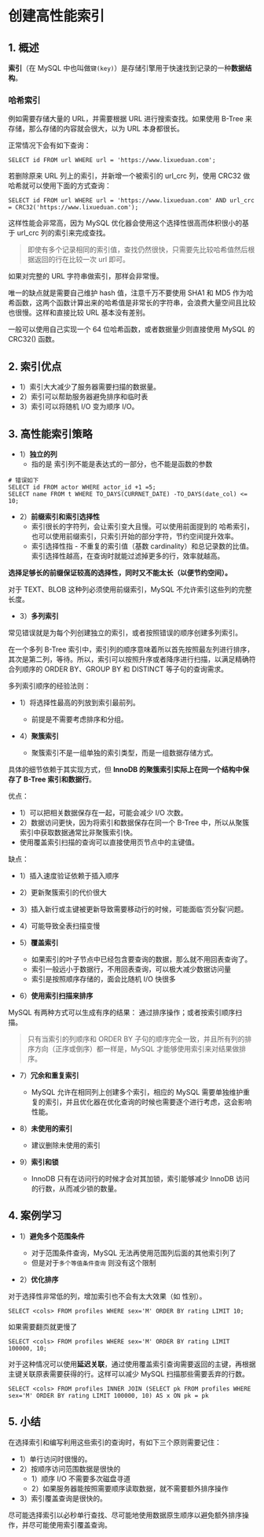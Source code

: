 # 创建高性能索引

## 1. 概述

**索引**（在 MySQL 中也叫做`键(key)`）是存储引擎用于快速找到记录的一种**数据结构**。

### 哈希索引

例如需要存储大量的 URL，并需要根据 URL 进行搜索查找。如果使用 B-Tree 来存储，那么存储的内容就会很大，以为 URL 本身都很长。

正常情况下会有如下查询：

```mysql
SELECT id FROM url WHERE url = 'https://www.lixueduan.com';
```

若删除原来 URL 列上的索引，并新增一个被索引的 url_crc 列，使用 CRC32 做哈希就可以使用下面的方式查询：

```mysql
SELECT id FROM url WHERE url = 'https://www.lixueduan.com' AND url_crc = CRC32('https://www.lixueduan.com');
```

这样性能会非常高，因为 MySQL 优化器会使用这个选择性很高而体积很小的基于 url_crc 列的索引来完成查找。

> 即使有多个记录相同的索引值，查找仍然很快，只需要先比较哈希值然后根据返回的行在比较一次 url 即可。

如果对完整的 URL 字符串做索引，那样会非常慢。



唯一的缺点就是需要自己维护 hash 值，注意千万不要使用 SHA1 和 MD5 作为哈希函数，这两个函数计算出来的哈希值是非常长的字符串，会浪费大量空间且比较也很慢。这样和直接比较 URL 基本没有差别。



一般可以使用自己实现一个 64 位哈希函数，或者数据量少则直接使用 MySQL 的 CRC32() 函数。



## 2. 索引优点

* 1）索引大大减少了服务器需要扫描的数据量。
* 2）索引可以帮助服务器避免排序和临时表
* 3）索引可以将随机 I/O 变为顺序 I/O。





## 3. 高性能索引策略



* 1）**独立的列**
  * 指的是 索引列不能是表达式的一部分，也不能是函数的参数

```mysql
# 错误如下
SELECT id FROM actor WHERE actor_id +1 =5;
SELECT name FROM t WHERE TO_DAYS(CURRNET_DATE) -TO_DAYS(date_col) <= 10;
```

* 2）**前缀索引和索引选择性**
  * 索引很长的字符列，会让索引变大且慢。可以使用前面提到的 哈希索引，也可以使用前缀索引，只索引开始的部分字符，节约空间提升效率。
  * 索引选择性指 - 不重复的索引值（基数 cardinality）和总记录数的比值。索引选择性越高，在查询时就能过滤掉更多的行，效率就越高。

**选择足够长的前缀保证较高的选择性，同时又不能太长（以便节约空间）。**

对于 TEXT、BLOB 这种列必须使用前缀索引，MySQL 不允许索引这些列的完整长度。



* 3）**多列索引**

常见错误就是为每个列创建独立的索引，或者按照错误的顺序创建多列索引。

在一个多列 B-Tree 索引中，索引列的顺序意味着所以首先按照最左列进行排序，其次是第二列，等待。所以，索引可以按照升序或者降序进行扫描，以满足精确符合列顺序的 ORDER BY、GROUP BY 和 DISTINCT 等子句的查询需求。



多列索引顺序的经验法则：

* 1）将选择性最高的列放到索引最前列。
  * 前提是不需要考虑排序和分组。



* 4）**聚簇索引**
  * 聚簇索引不是一组单独的索引类型，而是一组数据存储方式。

具体的细节依赖于其实现方式，但 **InnoDB 的聚簇索引实际上在同一个结构中保存了 B-Tree 索引和数据行**。

优点：

* 1）可以把相关数据保存在一起，可能会减少 I/O 次数。
* 2）数据访问更快，因为将索引和数据保存在同一个 B-Tree 中，所以从聚簇索引中获取数据通常比非聚簇索引快。
* 使用覆盖索引扫描的查询可以直接使用页节点中的主键值。

缺点：

* 1）插入速度验证依赖于插入顺序
* 2）更新聚簇索引的代价很大
* 3）插入新行或主键被更新导致需要移动行的时候，可能面临‘页分裂’问题。
* 4）可能导致全表扫描变慢





* 5）**覆盖索引**
  * 如果索引的叶子节点中已经包含要查询的数据，那么就不用回表查询了。
  * 索引一般远小于数据行，不用回表查询，可以极大减少数据访问量
  * 索引是按照顺序存储的，面会比随机 I/O 快很多



* 6）**使用索引扫描来排序**

MySQL 有两种方式可以生成有序的结果： 通过排序操作；或者按索引顺序扫描。

> 只有当索引的列顺序和 ORDER BY 子句的顺序完全一致，并且所有列的排序方向（正序或倒序）都一样是，MySQL 才能够使用索引来对结果做排序。



* 7）**冗余和重复索引**
  * MySQL 允许在相同列上创建多个索引，相应的 MySQL 需要单独维护重复的索引，并且优化器在优化查询的时候也需要逐个进行考虑，这会影响性能。



* 8）**未使用的索引**
  * 建议删除未使用的索引

* 9）**索引和锁**
  * InnoDB 只有在访问行的时候才会对其加锁，索引能够减少 InnoDB 访问的行数，从而减少锁的数量。



## 4. 案例学习

* 1）**避免多个范围条件**
  * 对于范围条件查询，MySQL 无法再使用范围列后面的其他索引列了
  * 但是对于`多个等值条件查询` 则没有这个限制

* 2）**优化排序**

对于选择性非常低的列，增加索引也不会有太大效果（如 性别）。

```mysql
SELECT <cols> FROM profiles WHERE sex='M' ORDER BY rating LIMIT 10;
```

如果需要翻页就更慢了

```mysql
SELECT <cols> FROM profiles WHERE sex='M' ORDER BY rating LIMIT 100000, 10;
```



对于这种情况可以使用**延迟关联**，通过使用覆盖索引查询需要返回的主键，再根据主键关联原表需要获得的行。这样可以减少 MySQL 扫描那些需要丢弃的行数。

```mysql
SELECT <cols> FROM profiles INNER JOIN (SELECT pk FROM profiles WHERE sex='M' ORDER BY rating LIMIT 100000, 10) AS x ON pk = pk
```



## 5. 小结

在选择索引和编写利用这些索引的查询时，有如下三个原则需要记住：

* 1）单行访问时很慢的。
* 2）按顺序访问范围数据是很快的
  * 1）顺序 I/O 不需要多次磁盘寻道
  * 2）如果服务器能按照需要顺序读取数据，就不需要额外排序操作
* 3）索引覆盖查询是很快的。



尽可能选择索引以必秒单行查找、尽可能地使用数据原生顺序以避免额外排序操作，并尽可能使用索引覆盖查询。

